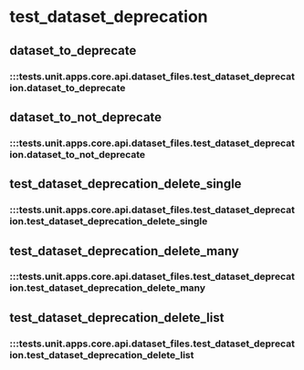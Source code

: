 # test_dataset_deprecation

## dataset_to_deprecate

### :::tests.unit.apps.core.api.dataset_files.test_dataset_deprecation.dataset_to_deprecate

## dataset_to_not_deprecate

### :::tests.unit.apps.core.api.dataset_files.test_dataset_deprecation.dataset_to_not_deprecate

## test_dataset_deprecation_delete_single

### :::tests.unit.apps.core.api.dataset_files.test_dataset_deprecation.test_dataset_deprecation_delete_single

## test_dataset_deprecation_delete_many

### :::tests.unit.apps.core.api.dataset_files.test_dataset_deprecation.test_dataset_deprecation_delete_many

## test_dataset_deprecation_delete_list

### :::tests.unit.apps.core.api.dataset_files.test_dataset_deprecation.test_dataset_deprecation_delete_list

